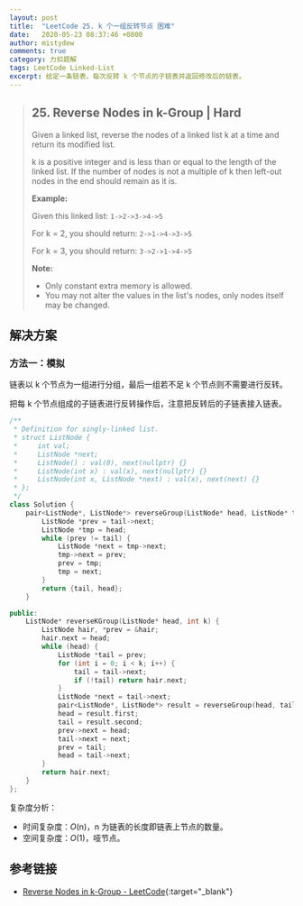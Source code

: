 ```yaml
---
layout: post
title:  "LeetCode 25. k 个一组反转节点 困难"
date:   2020-05-23 08:37:46 +0800
author: mistydew
comments: true
category: 力扣题解
tags: LeetCode Linked-List
excerpt: 给定一条链表，每次反转 k 个节点的子链表并返回修改后的链表。
---
```

> ## 25. Reverse Nodes in k-Group | Hard
> 
> Given a linked list, reverse the nodes of a linked list k at a time and return its modified list.
> 
> k is a positive integer and is less than or equal to the length of the linked list. If the number of nodes is not a multiple of k then left-out nodes in the end should remain as it is.
> 
> **Example:**
> 
> Given this linked list: `1->2->3->4->5`
> 
> For k = 2, you should return: `2->1->4->3->5`
> 
> For k = 3, you should return: `3->2->1->4->5`
> 
> **Note:**
> 
> * Only constant extra memory is allowed.
> * You may not alter the values in the list's nodes, only nodes itself may be changed.

## 解决方案

### 方法一：模拟

链表以 k 个节点为一组进行分组，最后一组若不足 k 个节点则不需要进行反转。

把每 k 个节点组成的子链表进行反转操作后，注意把反转后的子链表接入链表。

```cpp
/**
 * Definition for singly-linked list.
 * struct ListNode {
 *     int val;
 *     ListNode *next;
 *     ListNode() : val(0), next(nullptr) {}
 *     ListNode(int x) : val(x), next(nullptr) {}
 *     ListNode(int x, ListNode *next) : val(x), next(next) {}
 * };
 */
class Solution {
    pair<ListNode*, ListNode*> reverseGroup(ListNode* head, ListNode* tail) {
        ListNode *prev = tail->next;
        ListNode *tmp = head;
        while (prev != tail) {
            ListNode *next = tmp->next;
            tmp->next = prev;
            prev = tmp;
            tmp = next;
        }
        return {tail, head};
    }

public:
    ListNode* reverseKGroup(ListNode* head, int k) {
        ListNode hair, *prev = &hair;
        hair.next = head;
        while (head) {
            ListNode *tail = prev;
            for (int i = 0; i < k; i++) {
                tail = tail->next;
                if (!tail) return hair.next;
            }
            ListNode *next = tail->next;
            pair<ListNode*, ListNode*> result = reverseGroup(head, tail);
            head = result.first;
            tail = result.second;
            prev->next = head;
            tail->next = next;
            prev = tail;
            head = tail->next;
        }
        return hair.next;
    }
};
```

复杂度分析：
* 时间复杂度：*O*(n)，n 为链表的长度即链表上节点的数量。
* 空间复杂度：*O*(1)，哑节点。

## 参考链接

* [Reverse Nodes in k-Group - LeetCode](https://leetcode.com/problems/reverse-nodes-in-k-group/){:target="_blank"}
